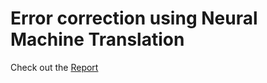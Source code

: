 # Error correction using Neural Machine Translation 
Check out the [Report](https://github.com/kazemnejad/error-correction-using-machine-translation/blob/master/mt_report.pdf)

